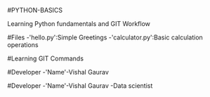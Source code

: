 #PYTHON-BASICS

Learning Python fundamentals and GIT Workflow

#Files
-'hello.py':Simple Greetings
-'calculator.py':Basic calculation operations

#Learning GIT Commands

#Developer
-'Name'-Vishal Gaurav

#Developer
-'Name'-Vishal Gaurav
-Data scientist